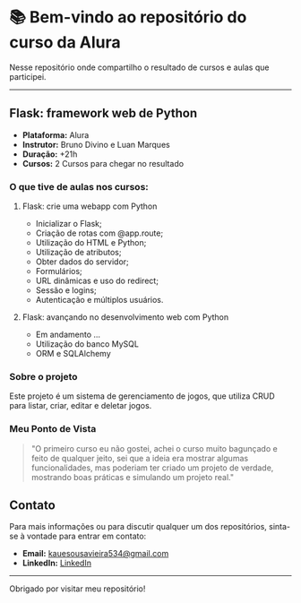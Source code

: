 # 📚 Bem-vindo ao repositório do curso da Alura 

Nesse repositório onde compartilho o resultado de cursos e aulas que participei.

---

## Flask: framework web de Python

- **Plataforma:** Alura
- **Instrutor:** Bruno Divino e Luan Marques
- **Duração:** +21h
- **Cursos:** 2 Cursos para chegar no resultado

### O que tive de aulas nos cursos:
1. Flask: crie uma webapp com Python
   - Inicializar o Flask;
   - Criação de rotas com @app.route;
   - Utilização do HTML e Python;
   - Utilização de atributos;
   - Obter dados do servidor;
   - Formulários;
   - URL dinâmicas e uso do redirect;
   - Sessão e logins;
   - Autenticação e múltiplos usuários.

2. Flask: avançando no desenvolvimento web com Python
   - Em andamento ...
   - Utilização do banco MySQL
   - ORM e SQLAlchemy

### Sobre o projeto

Este projeto é um sistema de gerenciamento de jogos, que utiliza CRUD para listar, criar, editar e deletar jogos.

### Meu Ponto de Vista

> "O primeiro curso eu não gostei, achei o curso muito bagunçado e feito de qualquer jeito, sei que a ideia era mostrar algumas funcionalidades, mas poderiam ter criado um projeto de verdade, mostrando boas práticas e simulando um projeto real."

## Contato

Para mais informações ou para discutir qualquer um dos repositórios, sinta-se à vontade para entrar em contato:

- **Email:** [kauesousavieira534@gmail.com](mailto:kauesousavieira534@gmail.com)
- **LinkedIn:** [LinkedIn](https://www.linkedin.com/in/kaue-sousa-vieira/)

---
Obrigado por visitar meu repositório!
